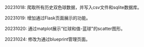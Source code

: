 20231018: 爬取所有历史双色球数据，并写入csv文件和sqlite数据库。

20231019: 增加通过Flask页面展示的功能。

20231020: 通过matplot展示“红球和值-蓝球"的scatter图形。

20231024: 修改为通过blueprint管理页面。
